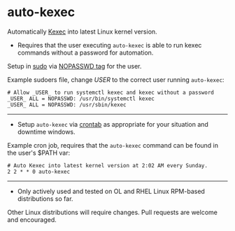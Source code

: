 # auto-kexec
Automatically [Kexec](https://wiki.archlinux.org/index.php/Kexec) into latest Linux kernel version.

* Requires that the user executing `auto-kexec` is able to run kexec commands without a password for automation.

Setup in [sudo](https://www.sudo.ws/) via [NOPASSWD tag](https://www.sudo.ws/man/1.8.27/sudoers.man.html#Tag_Spec) for the user.

Example sudoers file, change _USER_ to the correct user running `auto-kexec`:

```
# Allow _USER_ to run systemctl kexec and kexec without a password
_USER_ ALL = NOPASSWD: /usr/bin/systemctl kexec
_USER_ ALL = NOPASSWD: /usr/sbin/kexec
```

---

* Setup `auto-kexec` via [crontab](https://crontab.guru/) as appropriate for your situation and downtime windows.

Example cron job, requires that the `auto-kexec` command can be found in the user's $PATH var:

```
# Auto Kexec into latest kernel version at 2:02 AM every Sunday.
2 2 * * 0 auto-kexec
```

---

* Only actively used and tested on OL and RHEL Linux RPM-based distributions so far.

Other Linux distributions will require changes. Pull requests are welcome and encouraged.
